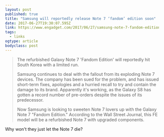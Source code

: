 ```yaml
---
layout: post 
published: true 
title: "Samsung will reportedly release Note 7 ‘fandom’ edition soon" 
date: 2017-06-27T19:30:07.595Z 
link: https://www.engadget.com/2017/06/27/samsung-note-7-fandom-edition/ 
tags:
  - links
ogtype: article 
bodyclass: post 
---
```


> The refurbished Galaxy Note 7 'Fandom Edition' will reportedly hit South Korea with a limited run.
> 
> Samsung continues to deal with the fallout from its exploding Note 7 devices. The company has been sued for the problem, and has issued short-term fixes, apologies and a hurried recall to try and contain the damage to its brand. Apparently it's working, as the Galaxy S8 has gotten a record number of pre-orders despite the issues of its predecessor.
> 
> Now Samsung is looking to sweeten Note 7 lovers up with the Galaxy Note 7 "Fandom Edition." According to the Wall Street Journal, this FE model will be a refurbished Note 7 with upgraded components.

Why won't they just let the Note 7 die?
